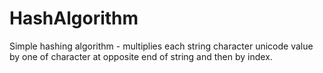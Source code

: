 # HashAlgorithm

Simple hashing algorithm - multiplies each string character unicode value by one of character at opposite end of string and then by index.
